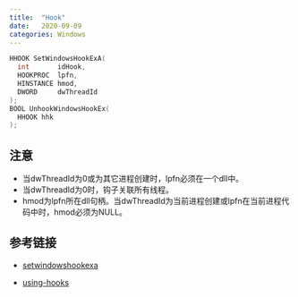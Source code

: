 ```yaml
---
title:  "Hook"
date:   2020-09-09
categories: Windows
---
```


```cpp
HHOOK SetWindowsHookExA(
  int       idHook,
  HOOKPROC  lpfn,
  HINSTANCE hmod,
  DWORD     dwThreadId
);
BOOL UnhookWindowsHookEx(
  HHOOK hhk
);
```

## 注意

* 当dwThreadId为0或为其它进程创建时，lpfn必须在一个dll中。
* 当dwThreadId为0时，钩子关联所有线程。
* hmod为lpfn所在dll句柄。当dwThreadId为当前进程创建或lpfn在当前进程代码中时，hmod必须为NULL。

## 参考链接

* [setwindowshookexa](https://docs.microsoft.com/en-us/windows/desktop/api/winuser/nf-winuser-setwindowshookexa)

* [using-hooks](https://docs.microsoft.com/en-us/windows/desktop/winmsg/using-hooks)
